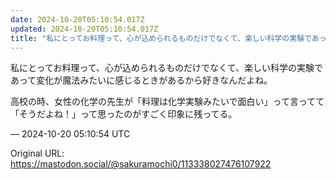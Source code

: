 ```yaml
---
date: 2024-10-20T05:10:54.017Z
updated: 2024-10-20T05:10:54.017Z
title: "私にとってお料理って、心が込められるものだけでなくて、楽しい科学の実験であって変[...]"
---
```


<p>私にとってお料理って、心が込められるものだけでなくて、楽しい科学の実験であって変化が魔法みたいに感じるときがあるから好きなんだよね。</p><p>高校の時、女性の化学の先生が「料理は化学実験みたいで面白い」って言ってて「そうだよね！」って思ったのがすごく印象に残ってる。</p>

&mdash; 2024-10-20 05:10:54 UTC

Original URL: https://mastodon.social/@sakuramochi0/113338027476107922
